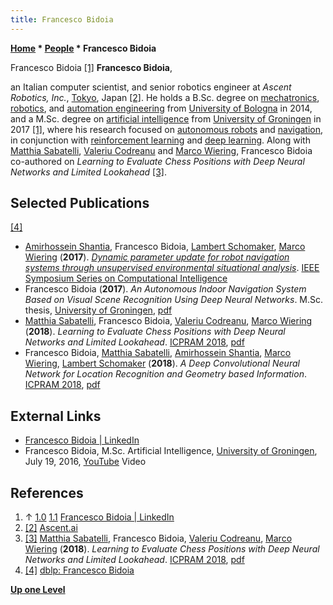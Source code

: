 ```yaml
---
title: Francesco Bidoia
---
```

**[Home](Home "Home") * [People](People "People") * Francesco Bidoia**

[](File:FrancescoBidoia.jpg) Francesco Bidoia [[1]](#cite-note-linkedin-1)
**Francesco Bidoia**,

an Italian computer scientist, and senior robotics engineer at *Ascent Robotics, Inc.*, [Tokyo](https://en.wikipedia.org/wiki/Tokyo), Japan <a id="cite-note-2" href="#cite-ref-2">[2]</a>.
He holds a B.Sc. degree on [mechatronics](https://en.wikipedia.org/wiki/Mechatronics), [robotics](https://en.wikipedia.org/wiki/Robotics), and [automation engineering](https://en.wikipedia.org/wiki/Automation_engineering) from [University of Bologna](https://en.wikipedia.org/wiki/University_of_Bologna) in 2014,
and a M.Sc. degree on [artificial intelligence](Artificial_Intelligence "Artificial Intelligence") from [University of Groningen](https://en.wikipedia.org/wiki/University_of_Groningen) in 2017 [[1]](#cite-note-linkedin-1),
where his research focused on [autonomous robots](https://en.wikipedia.org/wiki/Autonomous_robot) and [navigation](https://en.wikipedia.org/wiki/Autonomous_robot#Autonomous_navigation),
in conjunction with [reinforcement learning](Reinforcement_Learning "Reinforcement Learning") and [deep learning](Deep_Learning "Deep Learning").
Along with [Matthia Sabatelli](Matthia_Sabatelli "Matthia Sabatelli"), [Valeriu Codreanu](Valeriu_Codreanu "Valeriu Codreanu") and [Marco Wiering](Marco_Wiering "Marco Wiering"), Francesco Bidoia co-authored on *Learning to Evaluate Chess Positions with Deep Neural Networks and Limited Lookahead* <a id="cite-note-3" href="#cite-ref-3">[3]</a>.

## Selected Publications

<a id="cite-note-4" href="#cite-ref-4">[4]</a>

- [Amirhossein Shantia](https://scholar.google.com/citations?user=5tRiaccAAAAJ&hl=en), Francesco Bidoia, [Lambert Schomaker](https://scholar.google.com/citations?user=45XEnrQAAAAJ&hl=en), [Marco Wiering](Marco_Wiering "Marco Wiering") (**2017**). *[Dynamic parameter update for robot navigation systems through unsupervised environmental situational analysis](https://ieeexplore.ieee.org/document/7850238)*. [IEEE Symposium Series on Computational Intelligence](IEEE#SSCI "IEEE")
- Francesco Bidoia (**2017**). *An Autonomous Indoor Navigation System Based on Visual Scene Recognition Using Deep Neural Networks*. M.Sc. thesis, [University of Groningen](https://en.wikipedia.org/wiki/University_of_Groningen), [pdf](https://fse.studenttheses.ub.rug.nl/15816/1/thesis.pdf)
- [Matthia Sabatelli](Matthia_Sabatelli "Matthia Sabatelli"), Francesco Bidoia, [Valeriu Codreanu](Valeriu_Codreanu "Valeriu Codreanu"), [Marco Wiering](Marco_Wiering "Marco Wiering") (**2018**). *Learning to Evaluate Chess Positions with Deep Neural Networks and Limited Lookahead*. [ICPRAM 2018](http://www.icpram.org/?y=2018), [pdf](https://www.ai.rug.nl/~mwiering/GROUP/ARTICLES/ICPRAM_CHESS_DNN_2018.pdf)
- Francesco Bidoia, [Matthia Sabatelli](Matthia_Sabatelli "Matthia Sabatelli"), [Amirhossein Shantia](https://scholar.google.com/citations?user=5tRiaccAAAAJ&hl=en), [Marco Wiering](Marco_Wiering "Marco Wiering"), [Lambert Schomaker](https://scholar.google.com/citations?user=45XEnrQAAAAJ&hl=en) (**2018**). *A Deep Convolutional Neural Network for Location Recognition and Geometry based Information*. [ICPRAM 2018](http://www.icpram.org/?y=2018), [pdf](https://www.ai.rug.nl/~mwiering/GROUP/ARTICLES/ICPRAM_CNN_LOCALIZATION_2018.pdf)

## External Links

- [Francesco Bidoia | LinkedIn](https://www.linkedin.com/in/francesco-bidoia-23084b121/)
- Francesco Bidoia, M.Sc. Artificial Intelligence, [University of Groningen](https://en.wikipedia.org/wiki/University_of_Groningen), July 19, 2016, [YouTube](https://en.wikipedia.org/wiki/YouTube) Video

## References

1. ↑ [1.0](#cite-ref-linkedin-1-0) [1.1](#cite-ref-linkedin-1-1) [Francesco Bidoia | LinkedIn](https://www.linkedin.com/in/francesco-bidoia-23084b121/)
1. <a id="cite-ref-2" href="#cite-note-2">[2]</a> [Ascent.ai](https://ascent.ai/)
1. <a id="cite-ref-3" href="#cite-note-3">[3]</a> [Matthia Sabatelli](Matthia_Sabatelli "Matthia Sabatelli"), Francesco Bidoia, [Valeriu Codreanu](Valeriu_Codreanu "Valeriu Codreanu"), [Marco Wiering](Marco_Wiering "Marco Wiering") (**2018**). *Learning to Evaluate Chess Positions with Deep Neural Networks and Limited Lookahead*. [ICPRAM 2018](http://www.icpram.org/?y=2018), [pdf](https://www.ai.rug.nl/~mwiering/GROUP/ARTICLES/ICPRAM_CHESS_DNN_2018.pdf)
1. <a id="cite-ref-4" href="#cite-note-4">[4]</a> [dblp: Francesco Bidoia](https://dblp.org/pid/195/1212.html)

**[Up one Level](People "People")**


